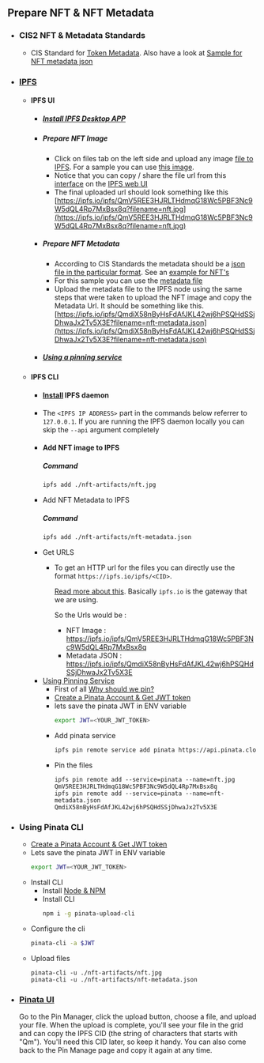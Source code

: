 ## Prepare NFT & NFT Metadata
- ### CIS2 NFT & Metadata Standards
    - CIS Standard for [Token Metadata](https://proposals.concordium.software/CIS/cis-2.html#token-metadata-json). Also have a look at [Sample for NFT metadata json](https://proposals.concordium.software/CIS/cis-2.html#example-token-metadata-non-fungible)
- ### [IPFS](https://ipfs.io/)
    - #### IPFS UI
        - ##### [Install IPFS Desktop APP](https://docs.ipfs.tech/install/ipfs-desktop/)
        - ##### Prepare NFT Image
            - Click on files tab on the left side and upload any image [file to IPFS](https://docs.ipfs.io/basics/desktop-app/#add-local-files). For a sample you can use [this image](./nft-artifacts/nft.jpg).
            - Notice that you can copy / share the file url from this [interface](https://github.com/ipfs/ipfs-webui/blob/main/docs/screenshots/ipfs-webui-files.png) on the [IPFS web UI](http://localhost:5001/webui)
            - The final uploaded url should look something like this [https://ipfs.io/ipfs/QmV5REE3HJRLTHdmqG18Wc5PBF3Nc9W5dQL4Rp7MxBsx8q?filename=nft.jpg](https://ipfs.io/ipfs/QmV5REE3HJRLTHdmqG18Wc5PBF3Nc9W5dQL4Rp7MxBsx8q?filename=nft.jpg)
        - ##### Prepare NFT Metadata
            - According to CIS Standards the metadata should be a [json file in the particular format](https://proposals.concordium.software/CIS/cis-2.html#token-metadata-json). See an [example for NFT's](https://proposals.concordium.software/CIS/cis-2.html#example-token-metadata-non-fungible)
            - For this sample you can use the [metadata file](./nft-artifacts/nft-metadata.json)
            - Upload the metadata file to the IPFS node using the same steps that were taken to upload the NFT image and copy the Metadata Url. It should be something like this. [https://ipfs.io/ipfs/QmdiX58nByHsFdAfJKL42wj6hPSQHdSSjDhwaJx2Tv5X3E?filename=nft-metadata.json](https://ipfs.io/ipfs/QmdiX58nByHsFdAfJKL42wj6hPSQHdSSjDhwaJx2Tv5X3E?filename=nft-metadata.json)
        - ##### [Using a pinning service](https://docs.ipfs.tech/how-to/work-with-pinning-services/#use-an-existing-pinning-service)
    - #### IPFS CLI
        - #### [Install](https://docs.ipfs.tech/install/command-line/#system-requirements) IPFS daemon
        - The `<IPFS IP ADDRESS>` part in the commands below referrer to `127.0.0.1`. If you are running the IPFS daemon locally you can skip the `--api` argument completely
        - #### Add NFT image to IPFS
            ##### Command
            ```bash
            ipfs add ./nft-artifacts/nft.jpg
            ```
        - Add NFT Metadata to IPFS
            ##### Command
            ```bash
            ipfs add ./nft-artifacts/nft-metadata.json 
            ```
        - Get URLS
            - To get an HTTP url for the files you can directly use the format `https://ipfs.io/ipfs/<CID>`.
            
                [Read more about this](https://docs.ipfs.tech/concepts/ipfs-gateway/#ipfs-gateway). Basically `ipfs.io` is the gateway that we are using.

                So the Urls would be : 
            
                - NFT Image : https://ipfs.io/ipfs/QmV5REE3HJRLTHdmqG18Wc5PBF3Nc9W5dQL4Rp7MxBsx8q
                - Metadata JSON : https://ipfs.io/ipfs/QmdiX58nByHsFdAfJKL42wj6hPSQHdSSjDhwaJx2Tv5X3E
        - [Using Pinning Service](https://docs.ipfs.tech/how-to/work-with-pinning-services/)
            - First of all [Why should we pin?](https://docs.pinata.cloud/faq#so-why-should-i-pin-my-content-with-pinata)
            - [Create a Pinata Account & Get JWT token](https://docs.pinata.cloud/pinata-api/pinning-services-api#pinning-services-api)
            - lets save the pinata JWT in ENV variable
                ```bash
                export JWT=<YOUR_JWT_TOKEN>
                ```
            - Add pinata service
                ```bash
                ipfs pin remote service add pinata https://api.pinata.cloud/psa $JWT
                ```
            - Pin the files
                ```
                ipfs pin remote add --service=pinata --name=nft.jpg QmV5REE3HJRLTHdmqG18Wc5PBF3Nc9W5dQL4Rp7MxBsx8q
                ipfs pin remote add --service=pinata --name=nft-metadata.json QmdiX58nByHsFdAfJKL42wj6hPSQHdSSjDhwaJx2Tv5X3E
                ```
- ### Using Pinata CLI
    - [Create a Pinata Account & Get JWT token](https://docs.pinata.cloud/pinata-api/pinning-services-api#pinning-services-api)
    - Lets save the pinata JWT in ENV variable
        ```bash
        export JWT=<YOUR_JWT_TOKEN>
        ```
    - Install CLI
        - Install [Node & NPM](https://nodejs.dev/learn/how-to-install-nodejs)
        - Install CLI
            ```bash
            npm i -g pinata-upload-cli
            ```
    - Configure the cli
        ```bash
        pinata-cli -a $JWT
        ```
    - Upload files
        ```
        pinata-cli -u ./nft-artifacts/nft.jpg
        pinata-cli -u ./nft-artifacts/nft-metadata.json
        ```
- ### [Pinata UI](https://docs.pinata.cloud/nfts#how-to-upload-your-asset-with-pinata)
    Go to the Pin Manager, click the upload button, choose a file, and upload your file. When the upload is complete, you'll see your file in the grid and can copy the IPFS CID (the string of characters that starts with "Qm"). You'll need this CID later, so keep it handy. You can also come back to the Pin Manage page and copy it again at any time.
